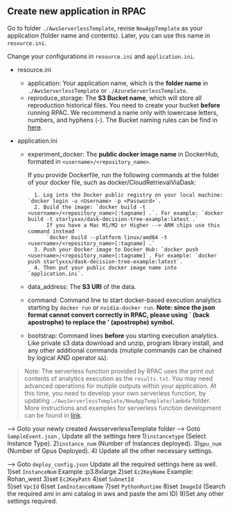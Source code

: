## Create new application in RPAC

Go to folder `./AwsServerlessTemplate`, revise `NewAppTemplate` as your application (folder name and contents). Later, you can use this name in `resource.ini`.

Change your configurations in `resource.ini` and `application.ini`.
- resource.ini
    - application: Your application name, which is the **folder name** in `./AwsServerlessTemplate` or `./AzureServerlessTemplate`. 
    - reproduce_storage: The **S3 Bucket name**, which will store all reproduction historical files. You need to create your bucket **before** running RPAC. We recommend a name only with lowercase letters, numbers, and hyphens (-). The Bucket naming rules can be find in [here](https://docs.aws.amazon.com/AmazonS3/latest/userguide/bucketnamingrules.html).
 
- application.ini
    - experiment_docker: The **public docker image name** in DockerHub, formated in `<username>/<repository_name>`.
  
        If you provide Dockerfile, run the following commands at the folder of your docker file, such as docker/CloudRetrievalViaDask: 
        
            1. Log into the Docker public registry on your local machine: `docker login -u <Username> -p <Password>`.  
            2. Build the image: `docker build -t <username>/<repository_name>[:tagname] .`. For example: `docker build -t starlyxxx/dask-decision-tree-example:latest .`  
                If you have a Mac M1/M2 or Higher --> ARM chips use this command instead
                `docker build --platform linux/amd64 -t <username>/<repository_name>[:tagname] .` 
            3. Push your Docker image to Docker Hub: `docker push <username>/<repository_name>[:tagname]`. For example: `docker push starlyxxx/dask-decision-tree-example:latest`.  
            4. Then put your public docker image name into `application.ini`.  
    - data_address: The **S3 URI** of the data.
    - command: Command line to start docker-based execution analytics starting by `docker run` or `nvidia-docker run`. **Note: since the json format cannot convert correctly in RPAC, please using ` (back apostrophe) to replace the ' (apostrophe) symbol.** 
    - bootstrap: Command lines **before** you starting execution analytics. Like private s3 data download and unzip, program library install, and any other additional commands (mutiple commands can be chained by logical AND operator `&&`).

> Note: The serverless function provided by RPAC uses the print out contents of analytics execution as the `results.txt`. You may need advanced operations for mutiple outputs within your application. At this time, you need to develop your own serverless function, by updating `./AwsServerlessTemplate/NewAppTemplate/lambda` folder. More instructions and examples for serverless function development can be found in [link](https://github.com/serverless/examples).




--> Goto your newly created AwsserverlessTemplate folder
--> Goto `SampleEvent.json` , Update all the settings here
        1)`instancetype` (Select Instance Type).
        2)`instance_num` (Number of Instances deployed).
        3)`gpu_num` (Number of Gpus Deployed).
        4) Update all the other necessary settings. 

--> Goto `deploy_config.json` Update all the required settings here as well.
        1)set `InstanceNum` Example :p3.8xlarge
        2)set `Ec2KeyName` Example: Rohan_west
        3)set `Ec2KeyPath`
        4)set `SubnetId`    
        5)set `VpcId`
        6)set `IamInstanceName`
        7)set `PythonRuntime`
        8)set `ImageId` (Search the required ami in ami catalog in aws and paste the ami ID)
        9)Set any other settings required.
